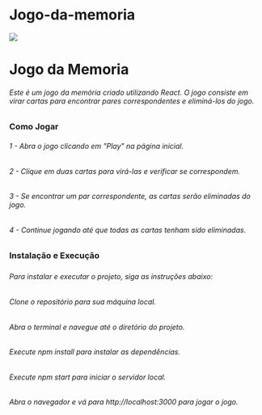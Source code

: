 # Jogo-da-memoria
![](https://i.imgur.com/gnZApDQ.png)
<h1>Jogo da Memoria</h1>
<h6>Este é um jogo da memória criado utilizando React. O jogo consiste em virar cartas para encontrar pares correspondentes e eliminá-los do jogo.<h6/>

<h3>Como Jogar</h3>
<h6>1 - Abra o jogo clicando em "Play" na página inicial.<h6/>
<h6>2 - Clique em duas cartas para virá-las e verificar se correspondem.<h6/>
<h6>3 - Se encontrar um par correspondente, as cartas serão eliminadas do jogo.<h6/>
<h6>4 - Continue jogando até que todas as cartas tenham sido eliminadas.<h6/>

<h3>Instalação e Execução<h3/>
<h6>Para instalar e executar o projeto, siga as instruções abaixo:<h6/>

<h6>Clone o repositório para sua máquina local.<h6/>
<h6>Abra o terminal e navegue até o diretório do projeto.<h6/
<h6>Execute npm install para instalar as dependências.<h6>
<h6>Execute npm start para iniciar o servidor local.<h6/>
<h6>Abra o navegador e vá para http://localhost:3000 para jogar o jogo.<h6/>
